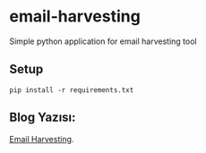 # email-harvesting
Simple python application for email harvesting tool

## Setup
```
pip install -r requirements.txt
```
## Blog Yazısı:
[Email Harvesting]([https://omermertkaya.github.io/posts/email-harvesting/).



